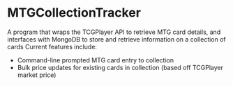 # MTGCollectionTracker
A program that wraps the TCGPlayer API to retrieve MTG card details, and interfaces with MongoDB to store and retrieve information on a collection of cards
Current features include:
- Command-line prompted MTG card entry to collection
- Bulk price updates for existing cards in collection (based off TCGPlayer market price)
